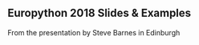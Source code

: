 Europython 2018 Slides & Examples
---------------------------------

From the presentation by Steve Barnes in Edinburgh

